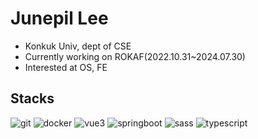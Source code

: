 # Junepil Lee
- Konkuk Univ, dept of CSE
- Currently working on ROKAF(2022.10.31~2024.07.30)
- Interested at OS, FE

## Stacks
![git](https://img.shields.io/badge/git-F05032?logo=git&logoColor=white)
![docker](https://img.shields.io/badge/docker-2496ED?logo=docker&logoColor=white)
![vue3](https://img.shields.io/badge/vue3.js-4FC08D?logo=vuedotjs&logoColor=white)
![springboot](https://img.shields.io/badge/springboot-6DB33F?logo=springboot&logoColor=white)
![sass](https://img.shields.io/badge/sass-CC6699?logo=sass&logoColor=white)
![typescript](https://img.shields.io/badge/typescript-3178C6?logo=typescript&logoColor=white)
